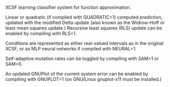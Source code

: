 XCSF learning classifier system for function approximation.

Linear or quadratic (if compiled with QUADRATIC=1) computed prediction, updated
with the modified Delta update (also known as the Widrow-Hoff or least mean
squares update.) Recursive least squares (RLS) update can be enabled by
compiling with RLS=1.

Conditions are represented as either real-valued intervals as in the original
XCSF, or as MLP neural networks if compiled with NEURAL=1.  

Self-adaptive mutation rates can be toggled by compiling with SAM=1 or SAM=0.

An updated GNUPlot of the current system error can be enabled by compiling with
GNUPLOT=1 (on GNU/Linux gnuplot-x11 must be installed.)

